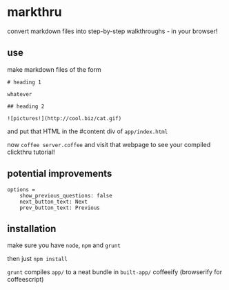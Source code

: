 # markthru
convert markdown files into step-by-step walkthroughs - in your browser!

## use

make markdown files of the form

```
# heading 1

whatever

## heading 2

![pictures!](http://cool.biz/cat.gif)
```

and put that HTML in the #content div of `app/index.html` 

now `coffee server.coffee` and visit that webpage to see your compiled clickthru tutorial!

## potential improvements

```
options = 
    show_previous_questions: false
    next_button_text: Next
    prev_button_text: Previous
```

## installation 

make sure you have `node`, `npm` and `grunt`

then just
```npm install```

`grunt` compiles `app/` to a neat bundle in `built-app/` coffeeify (browserify for coffeescript)


